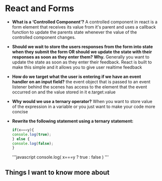 # React and Forms

* **What is a ‘Controlled Component’?** A controlled component in react is a form element that receives its value from it's parent and uses a callback function to update the parents state whenever the value of the controlled component changes.

* **Should we wait to store the users responses from the form into state when they submit the form OR should we update the state with their responses as soon as they enter them? Why.** Generally you want to update the state as soon as they enter their feedback. React is built to make this simple and it allows you to give user realtime feedback

* **How do we target what the user is entering if we have an event handler on an input field?** the event object that is passed to an event listener behind the scenes has access to the element that the event occurred on and the value stored in it e.target.value

* **Why would we use a ternary operator?** When you want to store value of the expression in a variable or you just want to make your code more concise

* **Rewrite the following statement using a ternary statement:**
    ```javascript
    if(x===y){
    console.log(true);
    } else {
    console.log(false);
    }
    ```
    '''javascript
    console.log( x===y ? true : false )
    '''
## Things I want to know more about